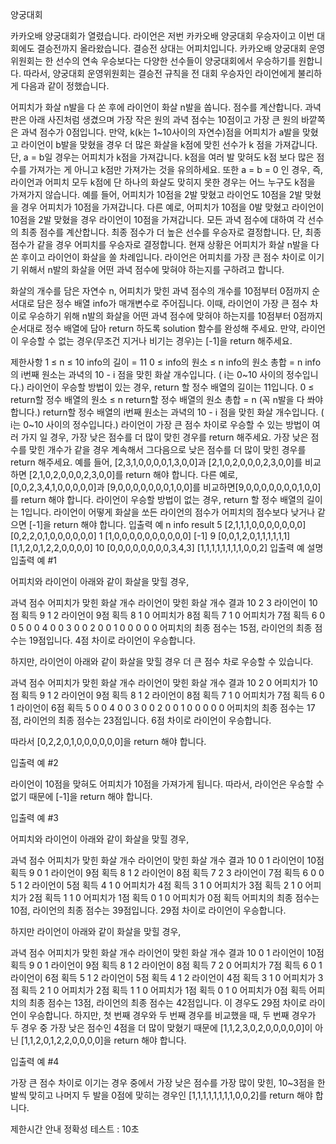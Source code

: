 양궁대회

카카오배 양궁대회가 열렸습니다.
라이언은 저번 카카오배 양궁대회 우승자이고 이번 대회에도 결승전까지 올라왔습니다. 결승전 상대는 어피치입니다.
카카오배 양궁대회 운영위원회는 한 선수의 연속 우승보다는 다양한 선수들이 양궁대회에서 우승하기를 원합니다. 따라서, 양궁대회 운영위원회는 결승전 규칙을 전 대회 우승자인 라이언에게 불리하게 다음과 같이 정했습니다.

어피치가 화살 n발을 다 쏜 후에 라이언이 화살 n발을 쏩니다.
점수를 계산합니다.
과녁판은 아래 사진처럼 생겼으며 가장 작은 원의 과녁 점수는 10점이고 가장 큰 원의 바깥쪽은 과녁 점수가 0점입니다.
만약, k(k는 1~10사이의 자연수)점을 어피치가 a발을 맞혔고 라이언이 b발을 맞혔을 경우 더 많은 화살을 k점에 맞힌 선수가 k 점을 가져갑니다. 단, a = b일 경우는 어피치가 k점을 가져갑니다. k점을 여러 발 맞혀도 k점 보다 많은 점수를 가져가는 게 아니고 k점만 가져가는 것을 유의하세요. 또한 a = b = 0 인 경우, 즉, 라이언과 어피치 모두 k점에 단 하나의 화살도 맞히지 못한 경우는 어느 누구도 k점을 가져가지 않습니다.
예를 들어, 어피치가 10점을 2발 맞혔고 라이언도 10점을 2발 맞혔을 경우 어피치가 10점을 가져갑니다.
다른 예로, 어피치가 10점을 0발 맞혔고 라이언이 10점을 2발 맞혔을 경우 라이언이 10점을 가져갑니다.
모든 과녁 점수에 대하여 각 선수의 최종 점수를 계산합니다.
최종 점수가 더 높은 선수를 우승자로 결정합니다. 단, 최종 점수가 같을 경우 어피치를 우승자로 결정합니다.
현재 상황은 어피치가 화살 n발을 다 쏜 후이고 라이언이 화살을 쏠 차례입니다.
라이언은 어피치를 가장 큰 점수 차이로 이기기 위해서 n발의 화살을 어떤 과녁 점수에 맞혀야 하는지를 구하려고 합니다.

화살의 개수를 담은 자연수 n, 어피치가 맞힌 과녁 점수의 개수를 10점부터 0점까지 순서대로 담은 정수 배열 info가 매개변수로 주어집니다. 이때, 라이언이 가장 큰 점수 차이로 우승하기 위해 n발의 화살을 어떤 과녁 점수에 맞혀야 하는지를 10점부터 0점까지 순서대로 정수 배열에 담아 return 하도록 solution 함수를 완성해 주세요. 만약, 라이언이 우승할 수 없는 경우(무조건 지거나 비기는 경우)는 [-1]을 return 해주세요.

제한사항
1 ≤ n ≤ 10
info의 길이 = 11
0 ≤ info의 원소 ≤ n
info의 원소 총합 = n
info의 i번째 원소는 과녁의 10 - i 점을 맞힌 화살 개수입니다. ( i는 0~10 사이의 정수입니다.)
라이언이 우승할 방법이 있는 경우, return 할 정수 배열의 길이는 11입니다.
0 ≤ return할 정수 배열의 원소 ≤ n
return할 정수 배열의 원소 총합 = n (꼭 n발을 다 쏴야 합니다.)
return할 정수 배열의 i번째 원소는 과녁의 10 - i 점을 맞힌 화살 개수입니다. ( i는 0~10 사이의 정수입니다.)
라이언이 가장 큰 점수 차이로 우승할 수 있는 방법이 여러 가지 일 경우, 가장 낮은 점수를 더 많이 맞힌 경우를 return 해주세요.
가장 낮은 점수를 맞힌 개수가 같을 경우 계속해서 그다음으로 낮은 점수를 더 많이 맞힌 경우를 return 해주세요.
예를 들어, [2,3,1,0,0,0,0,1,3,0,0]과 [2,1,0,2,0,0,0,2,3,0,0]를 비교하면 [2,1,0,2,0,0,0,2,3,0,0]를 return 해야 합니다.
다른 예로, [0,0,2,3,4,1,0,0,0,0,0]과 [9,0,0,0,0,0,0,0,1,0,0]를 비교하면[9,0,0,0,0,0,0,0,1,0,0]를 return 해야 합니다.
라이언이 우승할 방법이 없는 경우, return 할 정수 배열의 길이는 1입니다.
라이언이 어떻게 화살을 쏘든 라이언의 점수가 어피치의 점수보다 낮거나 같으면 [-1]을 return 해야 합니다.
입출력 예
n info result
5 [2,1,1,1,0,0,0,0,0,0,0] [0,2,2,0,1,0,0,0,0,0,0]
1 [1,0,0,0,0,0,0,0,0,0,0] [-1]
9 [0,0,1,2,0,1,1,1,1,1,1] [1,1,2,0,1,2,2,0,0,0,0]
10 [0,0,0,0,0,0,0,0,3,4,3] [1,1,1,1,1,1,1,1,0,0,2]
입출력 예 설명
입출력 예 #1

어피치와 라이언이 아래와 같이 화살을 맞힐 경우,

과녁 점수 어피치가 맞힌 화살 개수 라이언이 맞힌 화살 개수 결과
10 2 3 라이언이 10점 획득
9 1 2 라이언이 9점 획득
8 1 0 어피치가 8점 획득
7 1 0 어피치가 7점 획득
6 0 0
5 0 0
4 0 0
3 0 0
2 0 0
1 0 0
0 0 0
어피치의 최종 점수는 15점, 라이언의 최종 점수는 19점입니다. 4점 차이로 라이언이 우승합니다.

하지만, 라이언이 아래와 같이 화살을 맞힐 경우 더 큰 점수 차로 우승할 수 있습니다.

과녁 점수 어피치가 맞힌 화살 개수 라이언이 맞힌 화살 개수 결과
10 2 0 어피치가 10점 획득
9 1 2 라이언이 9점 획득
8 1 2 라이언이 8점 획득
7 1 0 어피치가 7점 획득
6 0 1 라이언이 6점 획득
5 0 0
4 0 0
3 0 0
2 0 0
1 0 0
0 0 0
어피치의 최종 점수는 17점, 라이언의 최종 점수는 23점입니다. 6점 차이로 라이언이 우승합니다.

따라서 [0,2,2,0,1,0,0,0,0,0,0]을 return 해야 합니다.

입출력 예 #2

라이언이 10점을 맞혀도 어피치가 10점을 가져가게 됩니다.
따라서, 라이언은 우승할 수 없기 때문에 [-1]을 return 해야 합니다.

입출력 예 #3

어피치와 라이언이 아래와 같이 화살을 맞힐 경우,

과녁 점수 어피치가 맞힌 화살 개수 라이언이 맞힌 화살 개수 결과
10 0 1 라이언이 10점 획득
9 0 1 라이언이 9점 획득
8 1 2 라이언이 8점 획득
7 2 3 라이언이 7점 획득
6 0 0
5 1 2 라이언이 5점 획득
4 1 0 어피치가 4점 획득
3 1 0 어피치가 3점 획득
2 1 0 어피치가 2점 획득
1 1 0 어피치가 1점 획득
0 1 0 어피치가 0점 획득
어피치의 최종 점수는 10점, 라이언의 최종 점수는 39점입니다. 29점 차이로 라이언이 우승합니다.

하지만 라이언이 아래와 같이 화살을 맞힐 경우,

과녁 점수 어피치가 맞힌 화살 개수 라이언이 맞힌 화살 개수 결과
10 0 1 라이언이 10점 획득
9 0 1 라이언이 9점 획득
8 1 2 라이언이 8점 획득
7 2 0 어피치가 7점 획득
6 0 1 라이언이 6점 획득
5 1 2 라이언이 5점 획득
4 1 2 라이언이 4점 획득
3 1 0 어피치가 3점 획득
2 1 0 어피치가 2점 획득
1 1 0 어피치가 1점 획득
0 1 0 어피치가 0점 획득
어피치의 최종 점수는 13점, 라이언의 최종 점수는 42점입니다. 이 경우도 29점 차이로 라이언이 우승합니다.
하지만, 첫 번째 경우와 두 번째 경우를 비교했을 때, 두 번째 경우가 두 경우 중 가장 낮은 점수인 4점을 더 많이 맞혔기 때문에 [1,1,2,3,0,2,0,0,0,0,0]이 아닌 [1,1,2,0,1,2,2,0,0,0,0]을 return 해야 합니다.

입출력 예 #4

가장 큰 점수 차이로 이기는 경우 중에서 가장 낮은 점수를 가장 많이 맞힌, 10~3점을 한 발씩 맞히고 나머지 두 발을 0점에 맞히는 경우인 [1,1,1,1,1,1,1,1,0,0,2]를 return 해야 합니다.

제한시간 안내
정확성 테스트 : 10초
